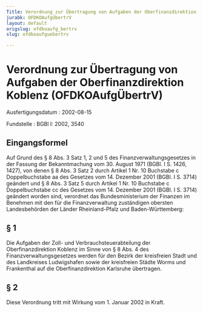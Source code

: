 ```yaml
---
Title: Verordnung zur Übertragung von Aufgaben der Oberfinanzdirektion Koblenz
jurabk: OFDKOAufgÜbertrV
layout: default
origslug: ofdkoaufg_bertrv
slug: ofdkoaufguebertrv

---
```


# Verordnung zur Übertragung von Aufgaben der Oberfinanzdirektion Koblenz (OFDKOAufgÜbertrV)

Ausfertigungsdatum
:   2002-08-15

Fundstelle
:   BGBl I: 2002, 3540



## Eingangsformel

Auf Grund des § 8 Abs. 3 Satz 1, 2 und 5 des Finanzverwaltungsgesetzes in der Fassung der Bekanntmachung vom 30. August 1971 (BGBl. I S. 1426, 1427), von denen § 8 Abs. 3 Satz 2 durch Artikel 1 Nr. 10 Buchstabe c Doppelbuchstabe aa des Gesetzes vom 14. Dezember 2001 (BGBl. I S. 3714) geändert und § 8 Abs. 3 Satz 5 durch Artikel 1 Nr. 10 Buchstabe c Doppelbuchstabe cc des Gesetzes vom 14. Dezember 2001 (BGBl. I S. 3714) geändert worden sind, verordnet das Bundesministerium der Finanzen im Benehmen mit den für die Finanzverwaltung zuständigen obersten Landesbehörden der Länder Rheinland-Pfalz und Baden-Württemberg:


## § 1

Die Aufgaben der Zoll- und Verbrauchsteuerabteilung der Oberfinanzdirektion Koblenz im Sinne von § 8 Abs. 4 des Finanzverwaltungsgesetzes werden für den Bezirk der kreisfreien Stadt und des Landkreises Ludwigshafen sowie der kreisfreien Städte Worms und Frankenthal auf die Oberfinanzdirektion Karlsruhe übertragen.


## § 2

Diese Verordnung tritt mit Wirkung vom 1. Januar 2002 in Kraft.

